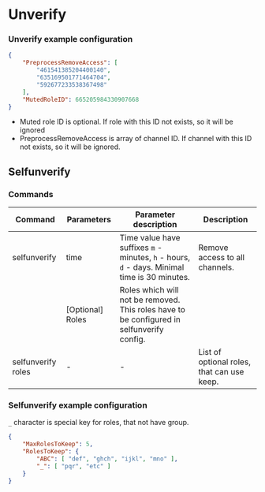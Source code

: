 # Unverify

### Unverify example configuration

```json
{
    "PreprocessRemoveAccess": [
        "461541385204400140",
        "635169501771464704",
        "592677233538367498"
    ],
    "MutedRoleID": 665205984330907668
}
```

- Muted role ID is optional. If role with this ID not exists, so it will be ignored
- PreprocessRemoveAccess is array of channel ID. If channel with this ID not exists, so it will be ignored.

## Selfunverify

### Commands
| Command            | Parameters       | Parameter description                                                                        | Description                                |
| ------------------ | ---------------- | -------------------------------------------------------------------------------------------- | ------------------------------------------ |
| selfunverify       | time             | Time value have suffixes `m` - minutes, `h` - hours, `d` - days. Minimal time is 30 minutes. | Remove access to all channels.             |
|                    | [Optional] Roles | Roles which will not be removed. This roles have to be configured in selfunverify config.    |
| selfunverify roles | -                | -                                                                                            | List of optional roles, that can use keep. |


### Selfunverify example configuration

`_` character is special key for roles, that not have group.

```json
{
    "MaxRolesToKeep": 5,
    "RolesToKeep": {
        "ABC": [ "def", "ghch", "ijkl", "mno" ],
        "_": [ "pqr", "etc" ]
    }
}
```
